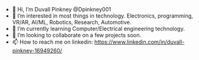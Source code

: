 - 👋 Hi, I’m Duvall Pinkney @Dpinkney001
- 👀 I’m interested in most things in technology. Electronics, programming, VR/AR, AI/ML, Robotics, Research, Automotive.
- 🌱 I’m currently learning Computer/Electrical engineering technology.
- 💞️ I’m looking to collaborate on a few projects soon.
- 📫 How to reach me on linkedin: https://www.linkedin.com/in/duvall-pinkney-16949260/

<!---
Dpinkney001/Dpinkney001 is a ✨ special ✨ repository because its `README.md` (this file) appears on your GitHub profile.
You can click the Preview link to take a look at your changes.
--->

